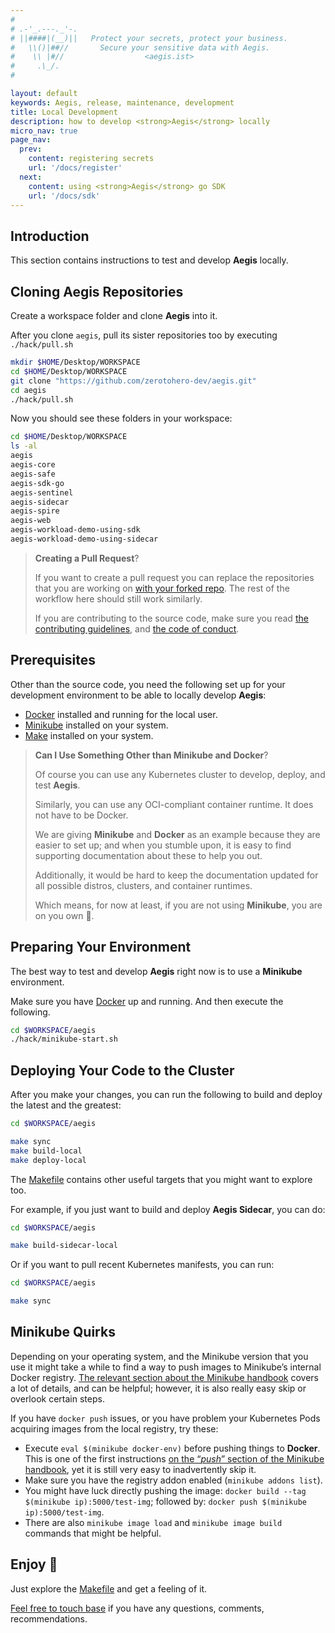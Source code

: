 ```yaml
---
#
# .-'_.---._'-.
# ||####|(__)||   Protect your secrets, protect your business.
#   \\()|##//       Secure your sensitive data with Aegis.
#    \\ |#//                  <aegis.ist>
#     .\_/.
#

layout: default
keywords: Aegis, release, maintenance, development
title: Local Development
description: how to develop <strong>Aegis</strong> locally
micro_nav: true
page_nav:
  prev:
    content: registering secrets
    url: '/docs/register'
  next:
    content: using <strong>Aegis</strong> go SDK
    url: '/docs/sdk'
---
```


## Introduction

This section contains instructions to test and develop **Aegis** locally.

## Cloning Aegis Repositories

Create a workspace folder and clone **Aegis** into it.

After you clone `aegis`, pull its sister repositories too by executing
`./hack/pull.sh`

```bash 
mkdir $HOME/Desktop/WORKSPACE
cd $HOME/Desktop/WORKSPACE
git clone "https://github.com/zerotohero-dev/aegis.git"
cd aegis
./hack/pull.sh
```

Now you should see these folders in your workspace:

```bash
cd $HOME/Desktop/WORKSPACE
ls -al
aegis
aegis-core
aegis-safe
aegis-sdk-go
aegis-sentinel
aegis-sidecar
aegis-spire
aegis-web
aegis-workload-demo-using-sdk
aegis-workload-demo-using-sidecar
```

> **Creating a Pull Request**?
> 
> If you want to create a pull request you can replace the repositories
> that you are working on [with your forked repo][fork]. The rest of the
> workflow here should still work similarly.
> 
> If you are contributing to the source code, make sure you read
> [the contributing guidelines][contributing], and [the code of conduct][coc].

[fork]: https://docs.github.com/en/pull-requests/collaborating-with-pull-requests/working-with-forks/about-forks
[contributing]: https://github.com/zerotohero-dev/aegis/blob/main/CONTRIBUTING.md
[coc]: https://github.com/zerotohero-dev/aegis/blob/main/CODE_OF_CONDUCT.md

## Prerequisites

Other than the source code, you need the following set up for your development
environment to be able to locally develop **Aegis**:

* [Docker][docker] installed and running for the local user.
* [Minikube][minikube] installed on your system.
* [Make][make] installed on your system.

[minikube]: https://minikube.sigs.k8s.io/docs/
[make]: https://www.gnu.org/software/make/

> **Can I Use Something Other than Minikube and Docker**?
> 
> Of course you can use any Kubernetes cluster to develop, deploy, and test
> **Aegis**. 
> 
> Similarly, you can use any OCI-compliant container runtime. It does not
> have to be Docker.
>
> We are giving **Minikube** and **Docker** as an example because they are
> easier to set up; and when you stumble upon, it is easy to find supporting
> documentation about these to help you out. 
> 
> Additionally, it would be hard to keep the documentation updated for all 
> possible distros, clusters, and container runtimes.
> 
> Which means, for now at least, if you are not using **Minikube**, you are
> on you own 🙂.

## Preparing Your Environment

The best way to test and develop **Aegis** right now is to use a **Minikube**
environment.

Make sure you have [Docker][docker] up and running. And then execute
the following.

```bash
cd $WORKSPACE/aegis
./hack/minikube-start.sh
```

[docker]: https://www.docker.com/

## Deploying Your Code to the Cluster

After you make your changes, you can run the following to build and deploy
the latest and the greatest:

```bash
cd $WORKSPACE/aegis

make sync
make build-local
make deploy-local
```

The [Makefile][makefile] contains other useful targets that you might want
to explore too.

For example, if you just want to build and deploy **Aegis Sidecar**, you 
can do:

```bash
cd $WORKSPACE/aegis

make build-sidecar-local
```

Or if you want to pull recent Kubernetes manifests, you can run:

```bash
cd $WORKSPACE/aegis

make sync
```

## Minikube Quirks

Depending on your operating system, and the Minikube version that you use
it might take a while to find a way to push images to Minikube’s internal
Docker registry. [The relevant section about the Minikube handbook][minikube-push]
covers a lot of details, and can be helpful; however, it is also really easy 
skip or overlook certain steps.

If you have `docker push` issues, or you have problem your Kubernetes Pods 
acquiring images from the local registry, try these:

* Execute `eval $(minikube docker-env)` before pushing things to **Docker**. This
  is one of the first instructions [on the “*push*” section of the Minikube
  handbook][minikube-push], yet it is still very easy to inadvertently skip it.
* Make sure you have the registry addon enabled (`minikube addons list`).
* You might have luck directly pushing the image: 
  `docker build --tag $(minikube ip):5000/test-img`; followed by:
  `docker push $(minikube ip):5000/test-img`.
* There are also `minikube image load` and `minikube image build` commands
  that might be helpful.

[minikube-push]: https://minikube.sigs.k8s.io/docs/handbook/pushing/

## Enjoy 🎉

Just explore the [Makefile][makefile] and get a feeling of it.

[Feel free to touch base](/contact#community) if you have any questions, comments,
recommendations.

[makefile]: https://github.com/zerotohero-dev/aegis/blob/main/Makefile
